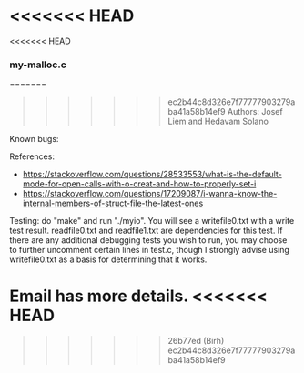 <<<<<<< HEAD
=======
<<<<<<< HEAD
### my-malloc.c
=======
>>>>>>> ec2b44c8d326e7f77777903279aba41a58b14ef9
Authors: Josef Liem and Hedavam Solano

Known bugs: 

References: 
- https://stackoverflow.com/questions/28533553/what-is-the-default-mode-for-open-calls-with-o-creat-and-how-to-properly-set-i
- https://stackoverflow.com/questions/17209087/i-wanna-know-the-internal-members-of-struct-file-the-latest-ones

Testing: do "make" and run "./myio". You will see a writefile0.txt with a write test result. readfile0.txt and readfile1.txt are dependencies for this test. If there are any additional debugging tests you wish to run, you may choose to further uncomment certain lines in test.c, though I strongly advise using writefile0.txt as a basis for determining that it works.  

Email has more details.
<<<<<<< HEAD
=======
>>>>>>> 26b77ed (Birh)
>>>>>>> ec2b44c8d326e7f77777903279aba41a58b14ef9
